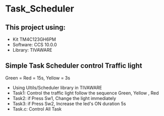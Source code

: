 # Task_Scheduler
## This project using: 
- Kit TM4C123GH6PM
- Software: CCS 10.0.0
- Library: TIVAWARE
## Simple Task Scheduler control Traffic light
Green = Red = 15s, Yellow = 3s
- Using Ultils/Scheduler library in TIVAWARE
- Task1: Control the traffic light follow the sequence Green, Yellow , Red
- Task2: if Press Sw1, Change the light immediately
- Task3: if Press Sw2, Increase the led's ON duration 5s
- Task.c: Control All Task

